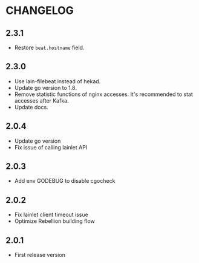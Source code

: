 # CHANGELOG
## 2.3.1
- Restore `beat.hostname` field.

## 2.3.0
- Use lain-filebeat instead of hekad.
- Update go version to 1.8.
- Remove statistic functions of nginx accesses. It's recommended to stat accesses after Kafka.
- Update docs.

## 2.0.4
- Update go version
- Fix issue of calling lainlet API

## 2.0.3
- Add env GODEBUG to disable cgocheck

## 2.0.2
- Fix lainlet client timeout issue
- Optimize Rebellion building flow

## 2.0.1
- First release version
